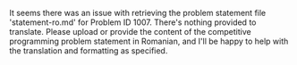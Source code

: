 It seems there was an issue with retrieving the problem statement file 'statement-ro.md' for Problem ID 1007. There's nothing provided to translate. Please upload or provide the content of the competitive programming problem statement in Romanian, and I'll be happy to help with the translation and formatting as specified.